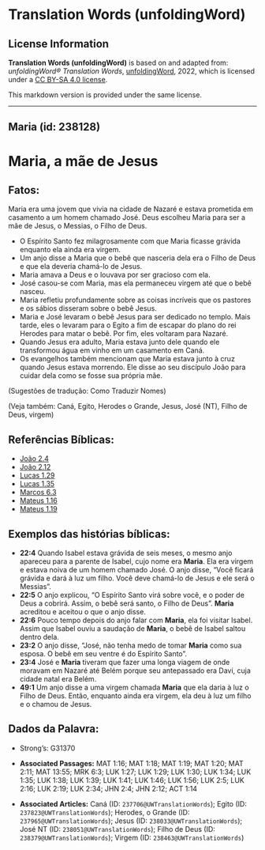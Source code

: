 # Translation Words (unfoldingWord)

## License Information

**Translation Words (unfoldingWord)** is based on and adapted from: _unfoldingWord® Translation Words_, [unfoldingWord](https://unfoldingword.org/utw), 2022, which is licensed under a [CC BY-SA 4.0 license](https://creativecommons.org/licenses/by-sa/4.0/legalcode.en).

This markdown version is provided under the same license.



--------------------------------

## Maria (id: 238128)

Maria, a mãe de Jesus
=====================

Fatos:
------

Maria era uma jovem que vivia na cidade de Nazaré e estava prometida em casamento a um homem chamado José. Deus escolheu Maria para ser a mãe de Jesus, o Messias, o Filho de Deus.

* O Espírito Santo fez milagrosamente com que Maria ficasse grávida enquanto ela ainda era virgem.
* Um anjo disse a Maria que o bebê que nasceria dela era o Filho de Deus e que ela deveria chamá\-lo de Jesus.
* Maria amava a Deus e o louvava por ser gracioso com ela.
* José casou\-se com Maria, mas ela permaneceu virgem até que o bebê nasceu.
* Maria refletiu profundamente sobre as coisas incríveis que os pastores e os sábios disseram sobre o bebê Jesus.
* Maria e José levaram o bebê Jesus para ser dedicado no templo. Mais tarde, eles o levaram para o Egito a fim de escapar do plano do rei Herodes para matar o bebê. Por fim, eles voltaram para Nazaré.
* Quando Jesus era adulto, Maria estava junto dele quando ele transformou água em vinho em um casamento em Caná.
* Os evangelhos também mencionam que Maria estava junto à cruz quando Jesus estava morrendo. Ele disse ao seu discípulo João para cuidar dela como se fosse sua própria mãe.

(Sugestões de tradução: Como Traduzir Nomes)

(Veja também: Caná, Egito, Herodes o Grande, Jesus, José (NT), Filho de Deus, virgem)

Referências Bíblicas:
---------------------

* [João 2\.4](https://ref.ly/John2:4)
* [João 2\.12](https://ref.ly/John2:12)
* [Lucas 1\.29](https://ref.ly/Luke1:29)
* [Lucas 1\.35](https://ref.ly/Luke1:35)
* [Marcos 6\.3](https://ref.ly/Mark6:3)
* [Mateus 1\.16](https://ref.ly/Matt1:16)
* [Mateus 1\.19](https://ref.ly/Matt1:19)

Exemplos das histórias bíblicas:
--------------------------------

* **22:4** Quando Isabel estava grávida de seis meses, o mesmo anjo apareceu para a parente de Isabel, cujo nome era **Maria**. Ela era virgem e estava noiva de um homem chamado José. O anjo disse, “Você ficará grávida e dará à luz um filho. Você deve chamá\-lo de Jesus e ele será o Messias”.
* **22:5** O anjo explicou, “O Espírito Santo virá sobre você, e o poder de Deus a cobrirá. Assim, o bebê será santo, o Filho de Deus”. **Maria** acreditou e aceitou o que o anjo disse.
* **22:6** Pouco tempo depois do anjo falar com **Maria**, ela foi visitar Isabel. Assim que Isabel ouviu a saudação de **Maria**, o bebê de Isabel saltou dentro dela.
* **23:2** O anjo disse, “José, não tenha medo de tomar **Maria** como sua esposa. O bebê em seu ventre é do Espírito Santo”.
* **23:4** José e **Maria** tiveram que fazer uma longa viagem de onde moravam em Nazaré até Belém porque seu antepassado era Davi, cuja cidade natal era Belém.
* **49:1** Um anjo disse a uma virgem chamada **Maria** que ela daria à luz o Filho de Deus. Então, enquanto ainda era virgem, ela deu à luz um filho e o chamou de Jesus.

Dados da Palavra:
-----------------

* Strong’s: G31370

* **Associated Passages:** MAT 1:16; MAT 1:18; MAT 1:19; MAT 1:20; MAT 2:11; MAT 13:55; MRK 6:3; LUK 1:27; LUK 1:29; LUK 1:30; LUK 1:34; LUK 1:35; LUK 1:38; LUK 1:39; LUK 1:41; LUK 1:46; LUK 1:56; LUK 2:5; LUK 2:16; LUK 2:19; LUK 2:34; JHN 2:4; JHN 2:12; ACT 1:14
* **Associated Articles:** Caná (ID: `237706@UWTranslationWords`); Egito (ID: `237823@UWTranslationWords`); Herodes, o Grande (ID: `237965@UWTranslationWords`); Jesus (ID: `238033@UWTranslationWords`); José NT (ID: `238051@UWTranslationWords`); Filho de Deus (ID: `238379@UWTranslationWords`); Virgem (ID: `238463@UWTranslationWords`)


